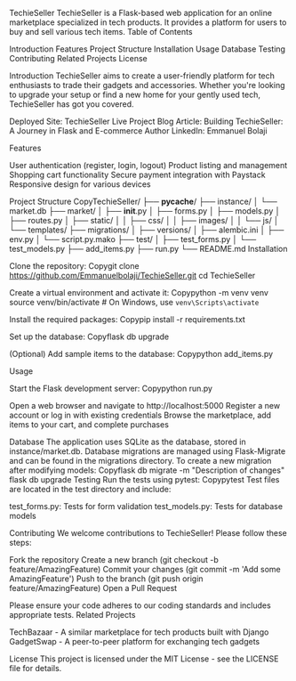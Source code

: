 TechieSeller
TechieSeller is a Flask-based web application for an online marketplace specialized in tech products. It provides a platform for users to buy and sell various tech items.
Table of Contents

Introduction
Features
Project Structure
Installation
Usage
Database
Testing
Contributing
Related Projects
License

Introduction
TechieSeller aims to create a user-friendly platform for tech enthusiasts to trade their gadgets and accessories. Whether you're looking to upgrade your setup or find a new home for your gently used tech, TechieSeller has got you covered.

Deployed Site: TechieSeller Live
Project Blog Article: Building TechieSeller: A Journey in Flask and E-commerce
Author LinkedIn: Emmanuel Bolaji

Features

User authentication (register, login, logout)
Product listing and management
Shopping cart functionality
Secure payment integration with Paystack
Responsive design for various devices

Project Structure
CopyTechieSeller/
├── __pycache__/
├── instance/
│   └── market.db
├── market/
│   ├── __init__.py
│   ├── forms.py
│   ├── models.py
│   ├── routes.py
│   ├── static/
│   │   ├── css/
│   │   ├── images/
│   │   └── js/
│   └── templates/
├── migrations/
│   ├── versions/
│   ├── alembic.ini
│   ├── env.py
│   └── script.py.mako
├── test/
│   ├── test_forms.py
│   └── test_models.py
├── add_items.py
├── run.py
└── README.md
Installation

Clone the repository:
Copygit clone https://github.com/Emmanuelbolaji/TechieSeller.git
cd TechieSeller

Create a virtual environment and activate it:
Copypython -m venv venv
source venv/bin/activate  # On Windows, use `venv\Scripts\activate`

Install the required packages:
Copypip install -r requirements.txt

Set up the database:
Copyflask db upgrade

(Optional) Add sample items to the database:
Copypython add_items.py


Usage

Start the Flask development server:
Copypython run.py

Open a web browser and navigate to http://localhost:5000
Register a new account or log in with existing credentials
Browse the marketplace, add items to your cart, and complete purchases

Database
The application uses SQLite as the database, stored in instance/market.db. Database migrations are managed using Flask-Migrate and can be found in the migrations directory.
To create a new migration after modifying models:
Copyflask db migrate -m "Description of changes"
flask db upgrade
Testing
Run the tests using pytest:
Copypytest
Test files are located in the test directory and include:

test_forms.py: Tests for form validation
test_models.py: Tests for database models

Contributing
We welcome contributions to TechieSeller! Please follow these steps:

Fork the repository
Create a new branch (git checkout -b feature/AmazingFeature)
Commit your changes (git commit -m 'Add some AmazingFeature')
Push to the branch (git push origin feature/AmazingFeature)
Open a Pull Request

Please ensure your code adheres to our coding standards and includes appropriate tests.
Related Projects

TechBazaar - A similar marketplace for tech products built with Django
GadgetSwap - A peer-to-peer platform for exchanging tech gadgets

License
This project is licensed under the MIT License - see the LICENSE file for details.
